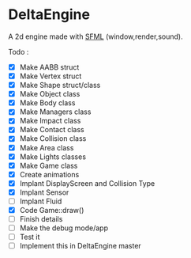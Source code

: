 # DeltaEngine
A 2d engine made with [SFML](https://www.sfml-dev.org/) (window,render,sound).

Todo :
- [x] Make AABB struct
- [x] Make Vertex struct
- [x] Make Shape struct/class
- [x] Make Object class
- [x] Make Body class
- [x] Make Managers class
- [x] Make Impact class 
- [x] Make Contact class
- [x] Make Collision class
- [x] Make Area class
- [x] Make Lights classes
- [x] Make Game class
- [x] Create animations
- [x] Implant DisplayScreen and Collision Type
- [x] Implant Sensor
- [ ] Implant Fluid
- [x] Code Game::draw()
- [ ] Finish details
- [ ] Make the debug mode/app
- [ ] Test it
- [ ] Implement this in DeltaEngine master
